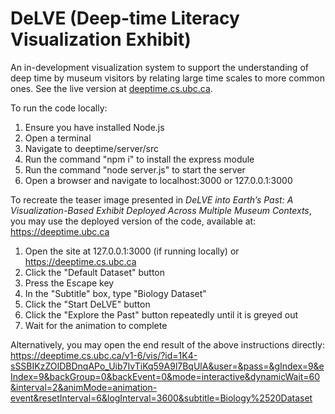 # DeLVE (Deep-time Literacy Visualization Exhibit)

An in-development visualization system to support the understanding of deep time by museum visitors by relating large
time scales to more common ones. See the live version at [deeptime.cs.ubc.ca](https://deeptime.cs.ubc.ca).

To run the code locally:
1. Ensure you have installed Node.js
2. Open a terminal
3. Navigate to deeptime/server/src
4. Run the command "npm i" to install the express module
5. Run the command "node server.js" to start the server
6. Open a browser and navigate to localhost:3000 or 127.0.0.1:3000

To recreate the teaser image presented in *DeLVE into Earth’s Past: A Visualization-Based Exhibit Deployed Across Multiple Museum Contexts*, you may use the deployed version of the code, available at: https://deeptime.ubc.ca
1. Open the site at 127.0.0.1:3000 (if running locally) or https://deeptime.cs.ubc.ca
2. Click the "Default Dataset" button
3. Press the Escape key
4. In the "Subtitle" box, type "Biology Dataset"
5. Click the "Start DeLVE" button
6. Click the "Explore the Past" button repeatedly until it is greyed out
7. Wait for the animation to complete

Alternatively, you may open the end result of the above instructions directly: https://deeptime.cs.ubc.ca/v1-6/vis/?id=1K4-sSSBIKzZOIDBDnqAPo_Uib7IvTiKq59A9l7BqUlA&user=&pass=&gIndex=9&eIndex=9&backGroup=0&backEvent=0&mode=interactive&dynamicWait=60&interval=2&animMode=animation-event&resetInterval=6&logInterval=3600&subtitle=Biology%2520Dataset
